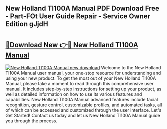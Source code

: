 ## New Holland Tl100A Manual PDF Download Free - Part-FOt User Guide Repair - Service Owner Edition gJjdH

# <h2><a href="http://bc85792.oget.top/?id=New+Holland+Tl100A+Manual">🔗Download New 👉🔴 New Holland Tl100A Manual</a></h2>

[![New Holland Tl100A Manual new download](https://i.imgur.com/5g1atiW.png)](http://bc85792.oget.top/?id=New+Holland+Tl100A+Manual)
Welcome to the New Holland Tl100A Manual user manual, your one-stop resource for understanding and using your new product. To get the most out of your New Holland Tl100A Manual, please take a moment to read through this comprehensive user manual. It includes step-by-step instructions for setting up your product, as well as detailed information on how to use its various features and capabilities. New Holland Tl100A Manual advanced features include facial recognition, gesture control, customizable profiles, and automated tasks, all of which can be accessed and customized through the user interface. Let's Get Started! Contact us today and let us New Holland Tl100A Manual guide you through the process.
